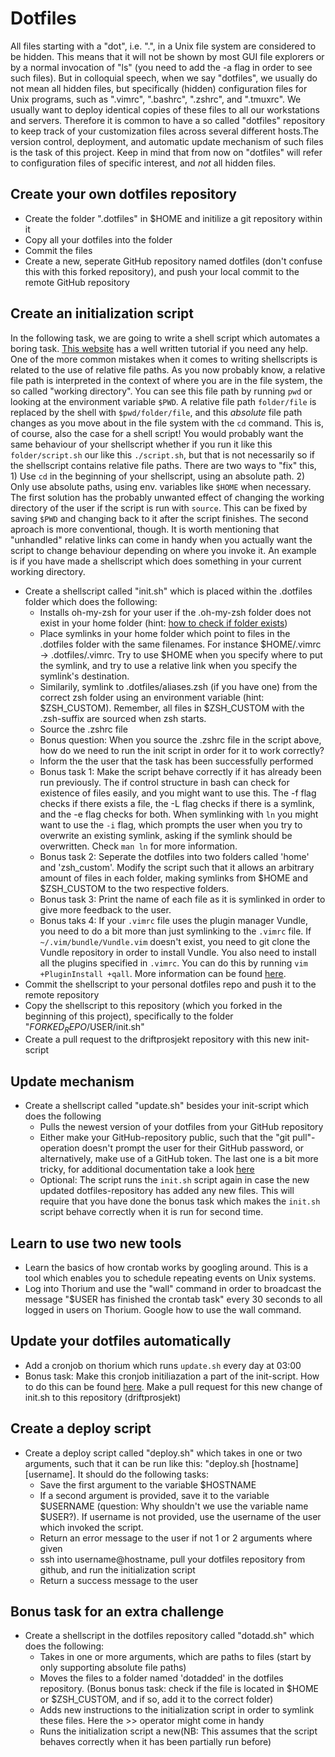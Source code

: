 # Dotfiles
All files starting with a "dot", i.e. ".", in a Unix file system are considered to be hidden. This means that it will not be shown by most GUI file explorers or by a normal invocation of "ls" (you need to add the -a flag in order to see such files). But in colloquial speech, when we say "dotfiles", we usually do not mean all hidden files, but specifically (hidden) configuration files for Unix programs, such as ".vimrc", ".bashrc", ".zshrc", and ".tmuxrc". We usually want to deploy identical copies of these files to all our workstations and servers. Therefore it is common to have a so called "dotfiles" repository to keep track of your customization files across several different hosts.The version control, deployment, and automatic update mechanism of such files is the task of this project.
Keep in mind that from now on "dotfiles" will refer to configuration files of specific interest, and *not* all hidden files.

## Create your own dotfiles repository
- Create the folder ".dotfiles" in $HOME and initilize a git repository within it
- Copy all your dotfiles into the folder
- Commit the files
- Create a new, seperate GitHub repository named dotfiles (don't confuse this with this forked repository), and push your local commit to the remote GitHub repository

## Create an initialization script
In the following task, we are going to write a shell script which automates a boring task. [This website](shellscript.sh) has a well written tutorial if you need any help. One of the more common mistakes when it comes to writing shellscripts is related to the use of relative file paths. As you now probably know, a relative file path is interpreted in the context of where you are in the file system, the so called "working directory". You can see this file path by running `pwd` or looking at the environment variable `$PWD`. A relative file path `folder/file` is replaced by the shell with `$pwd/folder/file`, and this _absolute_ file path changes as you move about in the file system with the `cd` command. This is, of course, also the case for a shell script! You would probably want the same behaviour of your shellscript whether if you run it like this `folder/script.sh` our like this `./script.sh`, but that is not necessarily so if the shellscript contains relative file paths. There are two ways to "fix" this, 1) Use `cd` in the beginning of your shellscript, using an absolute path. 2) Only use absolute paths, using env. variables like `$HOME` when necessary. The first solution has the probably unwanted effect of changing the working directory of the user if the script is run with `source`. This can be fixed by saving `$PWD` and changing back to it after the script finishes. The second aproach is more conventional, though. It is worth mentioning that "unhandled" relative links can come in handy when you actually want the script to change behaviour depending on where you invoke it. An example is if you have made a shellscript which does something in your current working directory.

- Create a shellscript called "init.sh" which is placed within the .dotfiles folder which does the following:
    - Installs oh-my-zsh for your user if the .oh-my-zsh folder does not exist in your home folder (hint: [how to check if folder exists](http://stackoverflow.com/questions/59838/check-if-a-directory-exists-in-a-shell-script))
    - Place symlinks in your home folder which point to files in the .dotfiles folder with the same filenames. For instance $HOME/.vimrc -> .dotfiles/.vimrc. Try to use $HOME when you specify where to put the symlink, and try to use a relative link when you specify the symlink's destination.
    - Similarily, symlink to .dotfiles/aliases.zsh (if you have one) from the correct zsh folder using an environment variable (hint: $ZSH_CUSTOM). Remember, all files in $ZSH_CUSTOM with the .zsh-suffix are sourced when zsh starts.
    - Source the .zshrc file
    - Bonus question: When you source the .zshrc file in the script above, how do we need to run the init script in order for it to work correctly?
    - Inform the the user that the task has been successfully performed
    - Bonus task 1: Make the script behave correctly if it has already been run previously. The if control structure in bash can check for existence of files easily, and you might want to use this. The -f flag checks if there exists a file, the -L flag checks if there is a symlink, and the -e flag checks for both. When symlinking with `ln` you might want to use the `-i` flag, which prompts the user when you try to overwrite an existing symlink, asking if the symlink should be overwritten. Check `man ln` for more information.
    - Bonus task 2: Seperate the dotfiles into two folders called 'home' and 'zsh_custom'. Modify the script such that it allows an arbitrary amount of files in each folder, making symlinks from $HOME and $ZSH_CUSTOM to the two respective folders.
    - Bonus task 3: Print the name of each file as it is symlinked in order to give more feedback to the user.
    - Bonus taks 4: If your `.vimrc` file uses the plugin manager Vundle, you need to do a bit more than just symlinking to the `.vimrc` file. If `~/.vim/bundle/Vundle.vim` doesn't exist, you need to git clone the Vundle repository in order to install Vundle. You also need to install all the plugins specified in `.vimrc`. You can do this by running `vim +PluginInstall +qall`. More information can be found [here](https://github.com/VundleVim/Vundle.vim). 
- Commit the shellscript to your personal dotfiles repo and push it to the remote repository
- Copy the shellscript to this repository (which you forked in the beginning of this project), specifically to the folder "$FORKED_REPO/$USER/init.sh"
- Create a pull request to the driftprosjekt repository with this new init-script


## Update mechanism
- Create a shellscript called "update.sh" besides your init-script which does the following
    - Pulls the newest version of your dotfiles from your GitHub repository
    - Either make your GitHub-repository public, such that the "git pull"-operation doesn't prompt the user for their GitHub password, or alternatively, make use of a GitHub token. The last one is a bit more tricky, for additional documentation take a look [here](https://help.github.com/articles/creating-a-personal-access-token-for-the-command-line/)
    - Optional: The script runs the `init.sh` script again in case the new updated dotfiles-repository has added any new files. This will require that you have done the bonus task which makes the `init.sh` script behave correctly when it is run for second time.

## Learn to use two new tools
- Learn the basics of how crontab works by googling around. This is a tool which enables you to schedule repeating events on Unix systems.
- Log into Thorium and use the "wall" command in order to broadcast the message "$USER has finished the crontab task" every 30 seconds to all logged in users on Thorium. Google how to use the wall command.

## Update your dotfiles automatically
- Add a cronjob on thorium which runs `update.sh` every day at 03:00
- Bonus task: Make this cronjob initiliazation a part of the init-script. How to do this can be found [here](http://stackoverflow.com/questions/878600/how-to-create-a-cron-job-using-bash). Make a pull request for this new change of init.sh to this repository (driftprosjekt)

## Create a deploy script
- Create a deploy script called "deploy.sh" which takes in one or two arguments, such that it can be run like this: "deploy.sh [hostname] [username]. It should do the following tasks:
    - Save the first argument to the variable $HOSTNAME
    - If a second argument is provided, save it to the variable $USERNAME (question: Why shouldn't we use the variable name $USER?). If username is not provided, use the username of the user which invoked the script.
    - Return an error message to the user if not 1 or 2 arguments where given
    - ssh into username@hostname, pull your dotfiles repository from github, and run the initialization script
    - Return a success message to the user

## Bonus task for an extra challenge
- Create a shellscript in the dotfiles repository called "dotadd.sh" which does the following:
    - Takes in one or more arguments, which are paths to files (start by only supporting absolute file paths)
    - Moves the files to a folder named 'dotadded' in the dotfiles repository. (Bonus bonus task: check if the file is located in $HOME or $ZSH_CUSTOM, and if so, add it to the correct folder)
    - Adds new instructions to the initialization script in order to symlink these files. Here the >> operator might come in handy
    - Runs the initialization script a new(NB: This assumes that the script behaves correctly when it has been partially run before)
